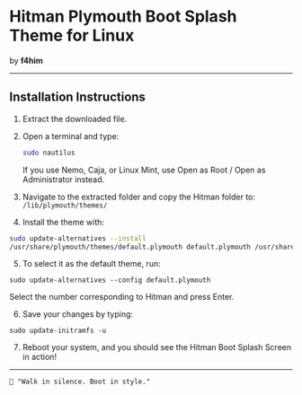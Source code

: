 # Hitman Plymouth Boot Splash Theme for Linux  
by **f4him**

---

## Installation Instructions  

1. Extract the downloaded file.  
2. Open a terminal and type:  

   ```bash
   sudo nautilus
   ```

	If you use Nemo, Caja, or Linux Mint, use Open as Root / Open as Administrator instead.



3. Navigate to the extracted folder and copy the Hitman folder to:
`/lib/plymouth/themes/`

4. Install the theme with:

 ```bash
 sudo update-alternatives --install
 /usr/share/plymouth/themes/default.plymouth default.plymouth /usr/share/plymouth/themes/Hitman/hitman.plymouth 100
```

5. To select it as the default theme, run:

`sudo update-alternatives --config default.plymouth`

Select the number corresponding to Hitman and press Enter.


6. Save your changes by typing:

`sudo update-initramfs -u`


7. Reboot your system, and you should see the Hitman Boot Splash Screen in action!
---

	🎩 "Walk in silence. Boot in style."
